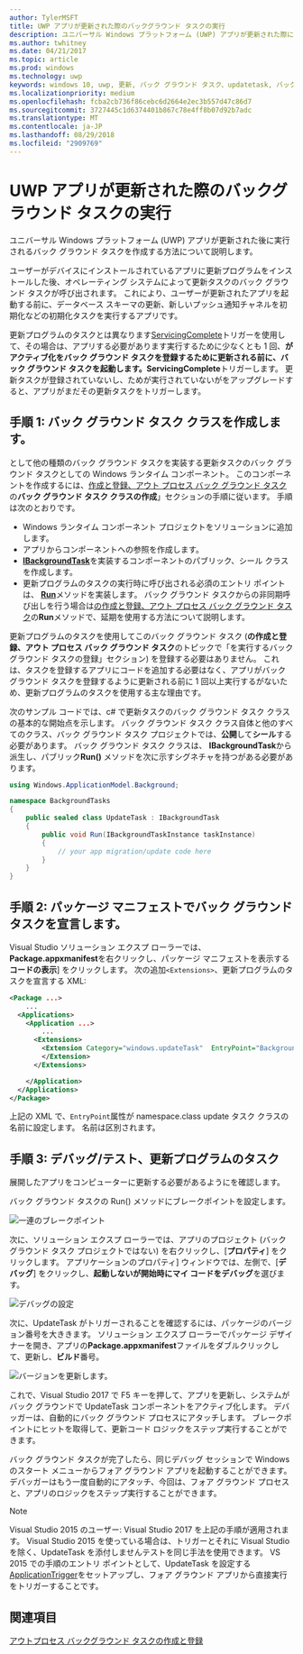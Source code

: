 ```yaml
---
author: TylerMSFT
title: UWP アプリが更新された際のバックグラウンド タスクの実行
description: ユニバーサル Windows プラットフォーム (UWP) アプリが更新された際に実行されるバックグラウンド タスクの作成方法を説明します。
ms.author: twhitney
ms.date: 04/21/2017
ms.topic: article
ms.prod: windows
ms.technology: uwp
keywords: windows 10, uwp, 更新, バック グラウンド タスク、updatetask, バック グラウンド タスク
ms.localizationpriority: medium
ms.openlocfilehash: fcba2cb736f86cebc6d2664e2ec3b557d47c86d7
ms.sourcegitcommit: 3727445c1d6374401b867c78e4ff8b07d92b7adc
ms.translationtype: MT
ms.contentlocale: ja-JP
ms.lasthandoff: 08/29/2018
ms.locfileid: "2909769"
---
```

# <a name="run-a-background-task-when-your-uwp-app-is-updated"></a>UWP アプリが更新された際のバックグラウンド タスクの実行

ユニバーサル Windows プラットフォーム (UWP) アプリが更新された後に実行されるバック グラウンド タスクを作成する方法について説明します。

ユーザーがデバイスにインストールされているアプリに更新プログラムをインストールした後、オペレーティング システムによって更新タスクのバック グラウンド タスクが呼び出されます。 これにより、ユーザーが更新されたアプリを起動する前に、データベース スキーマの更新、新しいプッシュ通知チャネルを初期化などの初期化タスクを実行するアプリです。

更新プログラムのタスクとは異なります[ServicingComplete](https://docs.microsoft.com/uwp/api/Windows.ApplicationModel.Background.SystemTriggerType)トリガーを使用して、その場合は、アプリする必要があります実行するために少なくとも 1 回、**がアクティブ化をバック グラウンド タスクを登録するために更新される前に、バック グラウンド タスクを起動します。ServicingComplete**トリガーします。  更新タスクが登録されていないし、ためが実行されていないがをアップグレードすると、アプリがまだその更新タスクをトリガーします。

## <a name="step-1-create-the-background-task-class"></a>手順 1: バック グラウンド タスク クラスを作成します。

として他の種類のバック グラウンド タスクを実装する更新タスクのバック グラウンド タスクとしての Windows ランタイム コンポーネント。 このコンポーネントを作成するには、[作成と登録、アウト プロセス バック グラウンド タスク](https://docs.microsoft.com/windows/uwp/launch-resume/create-and-register-a-background-task)の**バック グラウンド タスク クラスの作成**」セクションの手順に従います。 手順は次のとおりです。

- Windows ランタイム コンポーネント プロジェクトをソリューションに追加します。
- アプリからコンポーネントへの参照を作成します。
- [**IBackgroundTask**](https://msdn.microsoft.com/library/windows/apps/br224794)を実装するコンポーネントのパブリック、シール クラスを作成します。
- 更新プログラムのタスクの実行時に呼び出される必須のエントリ ポイントは、 [**Run**](https://msdn.microsoft.com/library/windows/apps/br224811)メソッドを実装します。 バック グラウンド タスクからの非同期呼び出しを行う場合は[の作成と登録、アウト プロセス バック グラウンド タスク](https://docs.microsoft.com/windows/uwp/launch-resume/create-and-register-a-background-task)の**Run**メソッドで、延期を使用する方法について説明します。

更新プログラムのタスクを使用してこのバック グラウンド タスク (**の作成と登録、アウト プロセス バック グラウンド タスク**のトピックで「を実行するバック グラウンド タスクの登録」セクション) を登録する必要はありません。 これは、タスクを登録するアプリにコードを追加する必要はなく、アプリがバック グラウンド タスクを登録するように更新される前に 1 回以上実行するがないため、更新プログラムのタスクを使用する主な理由です。

次のサンプル コードでは、c# で更新タスクのバック グラウンド タスク クラスの基本的な開始点を示します。 バック グラウンド タスク クラス自体と他のすべてのクラス、バック グラウンド タスク プロジェクトでは、**公開**して**シール**する必要があります。 バック グラウンド タスク クラスは、 **IBackgroundTask**から派生し、パブリック**Run()** メソッドを次に示すシグネチャを持つがある必要があります。

```cs
using Windows.ApplicationModel.Background;

namespace BackgroundTasks
{
    public sealed class UpdateTask : IBackgroundTask
    {
        public void Run(IBackgroundTaskInstance taskInstance)
        {
            // your app migration/update code here
        }
    }
}
```

## <a name="step-2-declare-your-background-task-in-the-package-manifest"></a>手順 2: パッケージ マニフェストでバック グラウンド タスクを宣言します。

Visual Studio ソリューション エクスプ ローラーでは、 **Package.appxmanifest**を右クリックし、パッケージ マニフェストを表示する**コードの表示**] をクリックします。 次の追加`<Extensions>`、更新プログラムのタスクを宣言する XML:

```XML
<Package ...>
    ...
  <Applications>  
    <Application ...>  
        ...
      <Extensions>  
        <Extension Category="windows.updateTask"  EntryPoint="BackgroundTasks.UpdateTask">  
        </Extension>  
      </Extensions>

    </Application>  
  </Applications>  
</Package>
```

上記の XML で、`EntryPoint`属性が namespace.class update タスク クラスの名前に設定します。 名前は区別されます。

## <a name="step-3-debugtest-your-update-task"></a>手順 3: デバッグ/テスト、更新プログラムのタスク

展開したアプリをコンピューターに更新する必要があるようにを確認します。

バック グラウンド タスクの Run() メソッドにブレークポイントを設定します。

![一連のブレークポイント](images/run-func-breakpoint.png)

次に、ソリューション エクスプ ローラーでは、アプリのプロジェクト (バック グラウンド タスク プロジェクトではない) を右クリックし、[**プロパティ**] をクリックします。 アプリケーションのプロパティ] ウィンドウでは、左側で、[**デバッグ**] をクリックし、**起動しないが開始時にマイ コードをデバッグ**を選びます。

![デバッグの設定](images/do-not-launch-but-debug.png)

次に、UpdateTask がトリガーされることを確認するには、パッケージのバージョン番号を大ききます。 ソリューション エクスプ ローラーでパッケージ デザイナーを開き、アプリの**Package.appxmanifest**ファイルをダブルクリックして、更新し、**ビルド**番号。

![バージョンを更新します。](images/bump-version.png)

これで、Visual Studio 2017 で F5 キーを押して、アプリを更新し、システムがバック グラウンドで UpdateTask コンポーネントをアクティブ化します。 デバッガーは、自動的にバック グラウンド プロセスにアタッチします。 ブレークポイントにヒットを取得して、更新コード ロジックをステップ実行することができます。

バック グラウンド タスクが完了したら、同じデバッグ セッションで Windows のスタート メニューからフォア グラウンド アプリを起動することができます。 デバッガーはもう一度自動的にアタッチ、今回は、フォア グラウンド プロセスと、アプリのロジックをステップ実行することができます。

> [!NOTE]
> Visual Studio 2015 のユーザー: Visual Studio 2017 を上記の手順が適用されます。 Visual Studio 2015 を使っている場合は、トリガーとそれに Visual Studio を除く、UpdateTask を添付しませんテストを同じ手法を使用できます。 VS 2015 での手順のエントリ ポイントとして、UpdateTask を設定する[ApplicationTrigger](https://docs.microsoft.com/windows/uwp/launch-resume/trigger-background-task-from-app)をセットアップし、フォア グラウンド アプリから直接実行をトリガーすることです。

## <a name="see-also"></a>関連項目

[アウトプロセス バックグラウンド タスクの作成と登録](https://docs.microsoft.com/windows/uwp/launch-resume/create-and-register-a-background-task)
